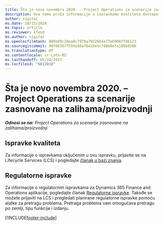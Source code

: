 ```yaml
---
title: Šta je novo novembra 2020. – Project Operations za scenarije zasnovane na zalihama/proizvodnji
description: Ova tema pruža informacije o ispravkama kvaliteta dostupnim u izdanju usluge Project Operations za novembar 2020. za scenarije zasnovane na proizvodnji.
author: sigitac
ms.date: 10/15/2020
ms.topic: article
ms.reviewer: kfend
ms.author: sigitac
ms.openlocfilehash: 809e89c10ea8c7978a79326b4a77e69007f86123
ms.sourcegitcommit: 40f68387f594180af64a5e5c748b6efa188bd300
ms.translationtype: HT
ms.contentlocale: sr-Latn-RS
ms.lasthandoff: 05/10/2021
ms.locfileid: "6012018"
---
```

# <a name="whats-new-november-2020---project-operations-for-stockedproduction-based-scenarios"></a>Šta je novo novembra 2020. – Project Operations za scenarije zasnovane na zalihama/proizvodnji

_**Odnosi se na:** Project Operations za scenarije zasnovane na zalihama/proizvodnji_

## <a name="quality-updates"></a>Ispravke kvaliteta

Za informacije o ispravkama uključenim u ovu ispravku, prijavite se na Lifecycle Services (LCS) i pogledajte [članak u bazi znanja](https://fix.lcs.dynamics.com/Issue/Details?bugId=488609&amp;dbType=3&amp;qc=8251e8e1d5e2386de850599926c1adc3fec8e2ba25308036d22cdfe0a1c28fc7).

## <a name="regulatory-updates"></a>Regulatorne ispravke

Za informacije o regulatornim ispravkama za Dynamics 365 Finance and Operations aplikacije, pogledajte članak [Regulatorne ispravke](/dynamics365/finance/localizations/regulatory-updates). Takođe se možete prijaviti na LCS i pregledati planirane regulatorne ispravke pomoću alatke za pretragu problema. Pretraga problema vam omogućava pretragu po zemlji, tipu funkcije i izdanju.


[!INCLUDE[footer-include](../../includes/footer-banner.md)]